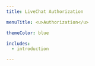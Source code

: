 ```yaml
---
title: LiveChat Authorization

menuTitle: <u>Authorization</u>

themeColor: blue

includes:
  - introduction

---
```

